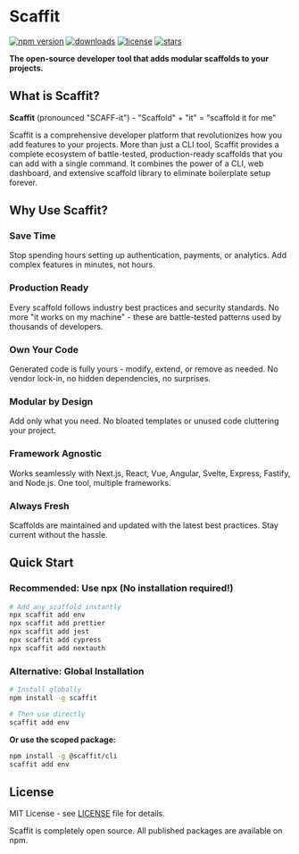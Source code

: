 # Scaffit

[![npm version](https://img.shields.io/npm/v/@scaffit/cli)](https://www.npmjs.com/package/@scaffit/cli)
[![downloads](https://img.shields.io/npm/dm/@scaffit/cli)](https://www.npmjs.com/package/@scaffit/cli)
[![license](https://img.shields.io/npm/l/@scaffit/cli)](https://github.com/sranganatha/scaffit/blob/main/LICENSE)
[![stars](https://img.shields.io/github/stars/sranganatha/scaffit)](https://github.com/sranganatha/scaffit)

**The open-source developer tool that adds modular scaffolds to your projects.**

## What is Scaffit?

**Scaffit** (pronounced "SCAFF-it") - "Scaffold" + "it" = "scaffold it for me"

Scaffit is a comprehensive developer platform that revolutionizes how you add features to your projects. More than just a CLI tool, Scaffit provides a complete ecosystem of battle-tested, production-ready scaffolds that you can add with a single command. It combines the power of a CLI, web dashboard, and extensive scaffold library to eliminate boilerplate setup forever.

## Why Use Scaffit?

### Save Time
Stop spending hours setting up authentication, payments, or analytics. Add complex features in minutes, not hours.

### Production Ready
Every scaffold follows industry best practices and security standards. No more "it works on my machine" - these are battle-tested patterns used by thousands of developers.

### Own Your Code
Generated code is fully yours - modify, extend, or remove as needed. No vendor lock-in, no hidden dependencies, no surprises.

### Modular by Design
Add only what you need. No bloated templates or unused code cluttering your project.

### Framework Agnostic
Works seamlessly with Next.js, React, Vue, Angular, Svelte, Express, Fastify, and Node.js. One tool, multiple frameworks.

### Always Fresh
Scaffolds are maintained and updated with the latest best practices. Stay current without the hassle.

## Quick Start

### Recommended: Use npx (No installation required!)

```bash
# Add any scaffold instantly
npx scaffit add env
npx scaffit add prettier
npx scaffit add jest
npx scaffit add cypress
npx scaffit add nextauth
```

### Alternative: Global Installation

```bash
# Install globally
npm install -g scaffit

# Then use directly
scaffit add env
```

**Or use the scoped package:**

```bash
npm install -g @scaffit/cli
scaffit add env
```

## License

MIT License - see [LICENSE](LICENSE) file for details.

Scaffit is completely open source. All published packages are available on npm.

